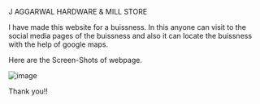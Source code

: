 J AGGARWAL HARDWARE & MILL STORE

I have made this website for a buissness. In this anyone can visit to the social media pages of the buissness and also it can locate the buissness with the help of google maps.

Here are the Screen-Shots of webpage.

![image](https://user-images.githubusercontent.com/65971141/124436783-f842f200-dd93-11eb-95e2-e2d8223b24f9.png)

Thank you!!
